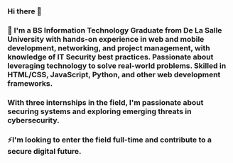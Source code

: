 ### Hi there 👋

### 🌱 I'm a BS Information Technology Graduate from De La Salle University with hands-on experience in web and mobile development, networking, and project management, with knowledge of IT Security best practices. Passionate about leveraging technology to solve real-world problems. Skilled in HTML/CSS, JavaScript, Python, and other web development frameworks.

### With three internships in the field, I'm passionate about securing systems and exploring emerging threats in cybersecurity.

### ⚡I'm looking to enter the field full-time and contribute to a secure digital future.
<!--

**Xei-pher/xei-pher** is a ✨ _special_ ✨ repository because its `README.md` (this file) appears on your GitHub profile.

Here are some ideas to get you started:

- 🔭 I’m currently working on ...
- 🌱 I’m currently learning ...
- 👯 I’m looking to collaborate on ...
- 🤔 I’m looking for help with ...
- 💬 Ask me about ...
- 📫 How to reach me: ...
- 😄 Pronouns: ...
- ⚡ Fun fact: ...
-->
